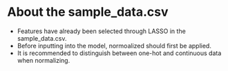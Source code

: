 # About the sample_data.csv
- Features have already been selected through LASSO in the sample_data.csv.
- Before inputting into the model, normoalized should first be applied.
- It is recommended to distinguish between one-hot and continuous data when normalizing.
